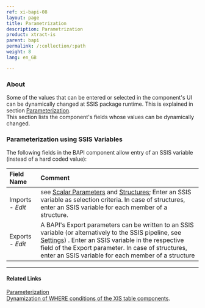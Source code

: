 ```yaml
---
ref: xi-bapi-08
layout: page
title: Parametrization
description: Parametrization
product: xtract-is
parent: bapi
permalink: /:collection/:path
weight: 8
lang: en_GB

---
```



### About
Some of the values that can be entered or selected in the component's UI can be dynamically changed at SSIS package runtime. This is explained in section [Parameterization](/../parameterization). <br>
This section lists the component's fields whose values can be dynamically changed.



### Parameterization using SSIS Variables
The following fields in the BAPI component allow entry of an SSIS variable (instead of a hard coded value):

|Field Name|Comment|
|:----|:----|
| Imports - *Edit*|see [Scalar Parameters](./scalar-parameters) and [Structures](./structures); Enter an SSIS variable as selection criteria. In case of structures, enter an SSIS variable for each member of a structure.|
| Exports - *Edit*|A BAPI's Export parameters can be written to an SSIS variable (or alternatively to the SSIS pipeline, see [Settings](./settings)) . Enter an SSIS variable in the respective field of the Export parameter. In case of structures, enter an SSIS variable for each member of a structure|



****
#### Related Links
[Parameterization](../parameterization/) <br>
[Dynamization of WHERE conditions of the XIS table components](https://kb.theobald-software.com/xtract-is/Dynamization-of-WHERE-conditions-of-the-XIS-table-components).
